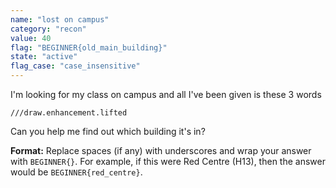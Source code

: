```yaml
---
name: "lost on campus"
category: "recon"
value: 40
flag: "BEGINNER{old_main_building}"
state: "active"
flag_case: "case_insensitive"
---
```


I'm looking for my class on campus and all I've been given is these 3 words

`///draw.enhancement.lifted`

Can you help me find out which building it's in?

**Format:** Replace spaces (if any) with underscores and wrap your answer with `BEGINNER{}`. For example, if this were Red Centre (H13), then the answer would be `BEGINNER{red_centre}`.
